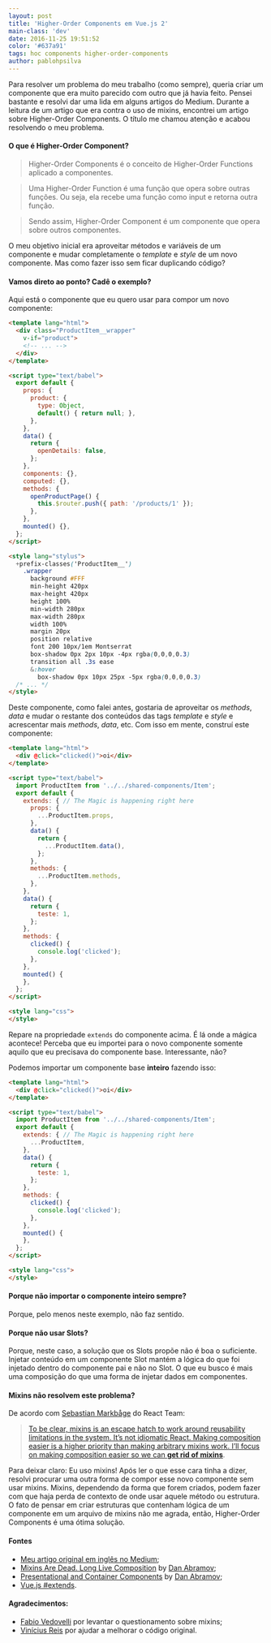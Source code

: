 ```yaml
---
layout: post
title: 'Higher-Order Components em Vue.js 2'
main-class: 'dev'
date: 2016-11-25 19:51:52 
color: '#637a91'
tags: hoc components higher-order-components
author: pablohpsilva
---
```


Para resolver um problema do meu trabalho (como sempre), queria criar um componente que era muito parecido com outro que já havia feito. Pensei bastante e resolvi dar uma lida em alguns artigos do Medium. Durante a leitura de um artigo que era contra o uso de mixins, encontrei um artigo sobre Higher-Order Components. O título me chamou atenção e acabou resolvendo o meu problema.

#### O que é Higher-Order Component?
> Higher-Order Components é o conceito de Higher-Order Functions aplicado a componentes.

> Uma Higher-Order Function é uma função que opera sobre outras funções. Ou seja, ela recebe uma função como input e retorna outra função.

> Sendo assim, Higher-Order Component é um componente que opera sobre outros componentes.

O meu objetivo inicial era aproveitar métodos e variáveis de um componente e mudar completamente o *template* e *style* de um novo componente. Mas como fazer isso sem ficar duplicando código?

#### Vamos direto ao ponto? Cadê o exemplo?

Aqui está o componente que eu quero usar para compor um novo componente:

```html
<template lang="html">
  <div class="ProductItem__wrapper"
    v-if="product">
    <!-- ... -->
  </div>
</template>

<script type="text/babel">
  export default {
    props: {
      product: {
        type: Object,
        default() { return null; },
      },
    },
    data() {
      return {
        openDetails: false,
      };
    },
    components: {},
    computed: {},
    methods: {
      openProductPage() {
        this.$router.push({ path: '/products/1' });
      },
    },
    mounted() {},
  };
</script>

<style lang="stylus">
  +prefix-classes('ProductItem__')
    .wrapper
      background #FFF
      min-height 420px
      max-height 420px
      height 100%
      min-width 280px
      max-width 280px
      width 100%
      margin 20px
      position relative
      font 200 10px/1em Montserrat
      box-shadow 0px 2px 10px -4px rgba(0,0,0,0.3)
      transition all .3s ease
      &:hover
        box-shadow 0px 10px 25px -5px rgba(0,0,0,0.3)
  /* ... */
</style>
```
Deste componente, como falei antes, gostaria de aproveitar os *methods*, *data* e mudar o restante dos conteúdos das tags *template* e *style* e acrescentar mais *methods*, *data*, etc. Com isso em mente, construí este componente:

```html
<template lang="html">
  <div @click="clicked()">oi</div>
</template>

<script type="text/babel">
  import ProductItem from '../../shared-components/Item';
  export default {
    extends: { // The Magic is happening right here
      props: {
        ...ProductItem.props,
      },
      data() {
        return {
          ...ProductItem.data(),
        };
      },
      methods: {
        ...ProductItem.methods,
      },
    },
    data() {
      return {
        teste: 1,
      };
    },
    methods: {
      clicked() {
        console.log('clicked');
      },
    },
    mounted() {
    },
  };
</script>

<style lang="css">
</style>
```

Repare na propriedade `extends` do componente acima. É lá onde a mágica acontece! Perceba que eu importei para o novo componente somente aquilo que eu precisava do componente base. Interessante, não?

Podemos importar um componente base **inteiro** fazendo isso:
```html
<template lang="html">
  <div @click="clicked()">oi</div>
</template>

<script type="text/babel">
  import ProductItem from '../../shared-components/Item';
  export default {
    extends: { // The Magic is happening right here
      ...ProductItem,
    },
    data() {
      return {
        teste: 1,
      };
    },
    methods: {
      clicked() {
        console.log('clicked');
      },
    },
    mounted() {
    },
  };
</script>

<style lang="css">
</style>
```
#### Porque não importar o componente inteiro sempre?
Porque, pelo menos neste exemplo, não faz sentido.

#### Porque não usar Slots?
Porque, neste caso, a solução que os Slots propõe não é boa o suficiente. Injetar conteúdo em um componente Slot mantém a lógica do que foi injetado dentro do componente pai e não no Slot. O que eu busco é mais uma composição do que uma forma de injetar dados em componentes.

#### Mixins não resolvem este problema?
De acordo com [Sebastian Markbåge](https://twitter.com/sebmarkbage) do React Team:
> [To be clear, mixins is an escape hatch to work around reusability limitations in the system. It’s not idiomatic React. Making composition easier is a higher priority than making arbitrary mixins work. I’ll focus on making composition easier so we can **get rid of mixins**](https://github.com/facebook/react/issues/1380#issue-31121026).

Para deixar claro: Eu uso mixins! Após ler o que esse cara tinha a dizer, resolvi procurar uma outra forma de compor esse novo componente sem usar mixins. Mixins, dependendo da forma que forem criados, podem fazer com que haja perda de contexto de onde usar aquele método ou estrutura. O fato de pensar em criar estruturas que contenham lógica de um componente em um arquivo de mixins não me agrada, então, Higher-Order Components é uma ótima solução.

#### Fontes
* [Meu artigo original em inglês no Medium](https://medium.com/tldr-tech/higher-order-components-in-vue-js-38b500c6d49f#.bga8w8o1a);
* [Mixins Are Dead. Long Live Composition](https://medium.com/@dan_abramov/mixins-are-dead-long-live-higher-order-components-94a0d2f9e750#.xjhx30toe) by [Dan Abramov](http://twitter.com/dan_abramov);
* [Presentational and Container Components](https://medium.com/@dan_abramov/smart-and-dumb-components-7ca2f9a7c7d0#.2zvg0wqtr) by [Dan Abramov](http://twitter.com/dan_abramov);
* [Vue.js #extends](http://vuejs.org/v2/api/#extends).

#### Agradecimentos:
* [Fabio Vedovelli](http://www.vuejs-brasil.com.br/author/vedovelli/) por levantar o questionamento sobre mixins;
* [Vinícius Reis](http://www.vuejs-brasil.com.br/author/vinicius/) por ajudar a melhorar o código original.
